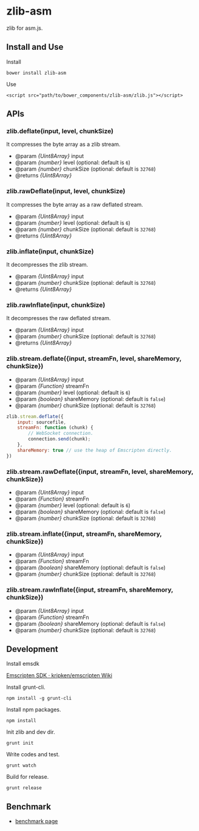 # zlib-asm

zlib for asm.js.

## Install and Use

Install

```
bower install zlib-asm
```

Use

```
<script src="path/to/bower_components/zlib-asm/zlib.js"></script>
```

## APIs

### zlib.deflate(input, level, chunkSize)

It compresses the byte array as a zlib stream.

* @param *{Uint8Array}* input
* @param *{number}* level (optional: default is `6`)
* @param *{number}* chunkSize (optional: default is `32768`)
* @returns *{Uint8Array}*

### zlib.rawDeflate(input, level, chunkSize)

It compresses the byte array as a raw deflated stream.

* @param *{Uint8Array}* input
* @param *{number}* level (optional: default is `6`)
* @param *{number}* chunkSize (optional: default is `32768`)
* @returns *{Uint8Array}*

### zlib.inflate(input, chunkSize)

It decompresses the zlib stream.

* @param *{Uint8Array}* input
* @param *{number}* chunkSize (optional: default is `32768`)
* @returns *{Uint8Array}*



### zlib.rawInflate(input, chunkSize)

It decompresses the raw deflated stream.

* @param *{Uint8Array}* input
* @param *{number}* chunkSize (optional: default is `32768`)
* @returns *{Uint8Array}*

### zlib.stream.deflate({input, streamFn, level, shareMemory, chunkSize})

* @param *{Uint8Array}* input
* @param *{Function}* streamFn
* @param *{number}* level (optional: default is `6`)
* @param *{boolean}* shareMemory (optional: default is `false`)
* @param *{number}* chunkSize (optional: default is `32768`)

```js
zlib.stream.deflate({
    input: sourcefile,
    streamFn: function (chunk) {
        // WebSocket connection.
        connection.send(chunk);
    },
    shareMemory: true // use the heap of Emscripten directly.
})
```

### zlib.stream.rawDeflate({input, streamFn, level, shareMemory, chunkSize})

* @param *{Uint8Array}* input
* @param *{Function}* streamFn
* @param *{number}* level (optional: default is `6`)
* @param *{boolean}* shareMemory (optional: default is `false`)
* @param *{number}* chunkSize (optional: default is `32768`)

### zlib.stream.inflate({input, streamFn, shareMemory, chunkSize})

* @param *{Uint8Array}* input
* @param *{Function}* streamFn
* @param *{boolean}* shareMemory (optional: default is `false`)
* @param *{number}* chunkSize (optional: default is `32768`)

### zlib.stream.rawInflate({input, streamFn, shareMemory, chunkSize})

* @param *{Uint8Array}* input
* @param *{Function}* streamFn
* @param *{boolean}* shareMemory (optional: default is `false`)
* @param *{number}* chunkSize (optional: default is `32768`)

## Development

Install emsdk

[Emscripten SDK · kripken/emscripten Wiki](https://github.com/kripken/emscripten/wiki/Emscripten-SDK)

Install grunt-cli.

```
npm install -g grunt-cli
```

Install npm packages.

```
npm install
```

Init zlib and dev dir.

```
grunt init
```

Write codes and test.

```
grunt watch
```

Build for release.

```
grunt release
```

## Benchmark

* [benchmark page](http://ukyo.github.io/zlib-asm/bench)
